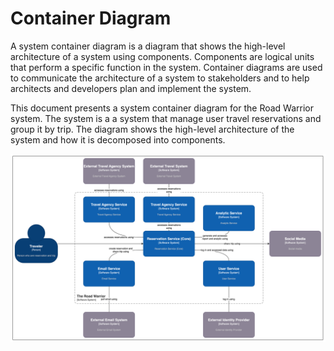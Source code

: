 # Container Diagram

A system container diagram is a diagram that shows the high-level architecture of a system using components. Components are logical units that perform a specific function in the system. Container diagrams are used to communicate the architecture of a system to stakeholders and to help architects and developers plan and implement the system.

This document presents a system container diagram for the Road Warrior system. The system is a a system that manage user travel reservations and group it by trip. The diagram shows the high-level architecture of the system and how it is decomposed into components.

![Container Diagram](../images/container-diagram.png)
